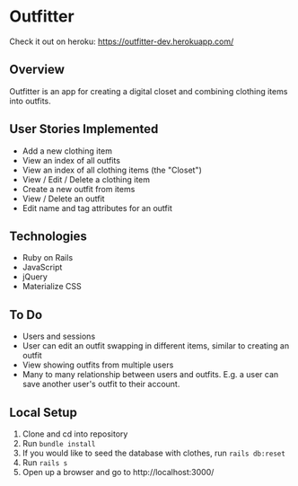 # Outfitter #

Check it out on heroku:
<a>https://outfitter-dev.herokuapp.com/</a>

## Overview ##
Outfitter is an app for creating a digital closet and combining clothing items into outfits.

## User Stories Implemented ##

  * Add a new clothing item
  * View an index of all outfits
  * View an index of all clothing items (the "Closet")
  * View / Edit / Delete a clothing item
  * Create a new outfit from items
  * View / Delete an outfit
  * Edit name and tag attributes for an outfit

## Technologies ##
  * Ruby on Rails
  * JavaScript
  * jQuery
  * Materialize CSS

## To Do ##
  * Users and sessions
  * User can edit an outfit swapping in different items, similar to creating an outfit
  * View showing outfits from multiple users
  * Many to many relationship between users and outfits. E.g. a user can save another user's outfit to their account.

## Local Setup ##
  1. Clone and cd into repository
  2. Run `bundle install`
  3. If you would like to seed the database with clothes, run `rails db:reset`
  3. Run `rails s`
  4. Open up a browser and go to http://localhost:3000/
